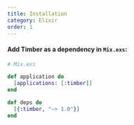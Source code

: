 ```yaml
---
title: Installation
category: Elixir
order: 1
---
```


#### Add Timber as a dependency in `Mix.exs`: ####

```elixir
# Mix.exs

def application do
  [applications: [:timber]]
end

def deps do
  [{:timber, "~> 1.0"}]
end
```